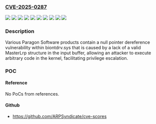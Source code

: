 ### [CVE-2025-0287](https://cve.mitre.org/cgi-bin/cvename.cgi?name=CVE-2025-0287)
![](https://img.shields.io/static/v1?label=Product&message=Backup%20and%20Recovery&color=blue)
![](https://img.shields.io/static/v1?label=Product&message=Disk%20Wiper&color=blue)
![](https://img.shields.io/static/v1?label=Product&message=Drive%20Copy&color=blue)
![](https://img.shields.io/static/v1?label=Product&message=Hard%20Disk%20Manager&color=blue)
![](https://img.shields.io/static/v1?label=Product&message=Migrate%20OS%20to%20SSD&color=blue)
![](https://img.shields.io/static/v1?label=Product&message=Partition%20Manager&color=blue)
![](https://img.shields.io/static/v1?label=Version&message=15%3C%3D%2016%20&color=brighgreen)
![](https://img.shields.io/static/v1?label=Version&message=15%3C%3D%2017.39%20&color=brighgreen)
![](https://img.shields.io/static/v1?label=Version&message=4%3C%3D%205%20&color=brighgreen)
![](https://img.shields.io/static/v1?label=Vulnerability&message=CWE-476%20NULL%20Pointer%20Dereference&color=brighgreen)

### Description

Various Paragon Software products contain a null pointer dereference vulnerability within biontdrv.sys that is caused by a lack of a valid MasterLrp structure in the input buffer, allowing an attacker to execute arbitrary code in the kernel, facilitating privilege escalation.

### POC

#### Reference
No PoCs from references.

#### Github
- https://github.com/ARPSyndicate/cve-scores

